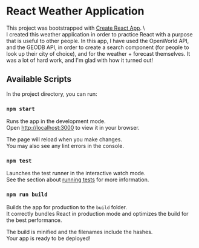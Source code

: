 # React Weather Application

This project was bootstrapped with [Create React App](https://github.com/facebook/create-react-app). \ \
I created this weather application in order to practice React with a purpose that is useful to other people. In this app, I have used the OpenWorld API, and the GEODB API, in order to create a search component (for people to look up their city of choice), and for the weather + forecast themselves. It was a lot of hard work, and I'm glad with how it turned out!

## Available Scripts

In the project directory, you can run:

### `npm start`

Runs the app in the development mode.\
Open [http://localhost:3000](http://localhost:3000) to view it in your browser.

The page will reload when you make changes.\
You may also see any lint errors in the console.

### `npm test`

Launches the test runner in the interactive watch mode.\
See the section about [running tests](https://facebook.github.io/create-react-app/docs/running-tests) for more information.

### `npm run build`

Builds the app for production to the `build` folder.\
It correctly bundles React in production mode and optimizes the build for the best performance.

The build is minified and the filenames include the hashes.\
Your app is ready to be deployed!
